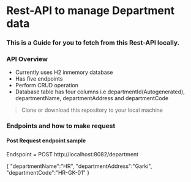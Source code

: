 # Rest-API to manage Department data

### This is a Guide for you to fetch from this Rest-API locally. 

### API Overview
* Currently uses H2 inmemory database
* Has five endpoints
* Perform CRUD operation
* Database table has four columns i.e departmentId(Autogenerated),
  departmentName, departmentAddress and departmentCode

> Clone or download this repository to your local machine

### Endpoints and how to make request

#### Post Request endpoint sample

Endspoint = POST http://localhost:8082/department

{
"departmentName":"HR",
"departmentAddress":"Garki",
"departmentCode":"HR-GK-01"
}

 
